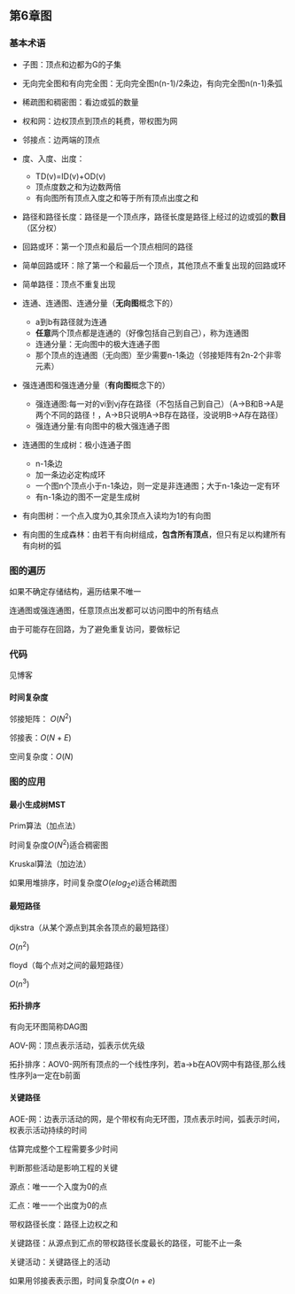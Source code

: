 ## 第6章图

### 基本术语

* 子图：顶点和边都为G的子集
* 无向完全图和有向完全图：无向完全图n(n-1)/2条边，有向完全图n(n-1)条弧
* 稀疏图和稠密图：看边或弧的数量
* 权和网：边权顶点到顶点的耗费，带权图为网
* 邻接点：边两端的顶点
* 度、入度、出度：
    * TD(v)=ID(v)+OD(v)
    * 顶点度数之和为边数两倍
    * 有向图所有顶点入度之和等于所有顶点出度之和

* 路径和路径长度：路径是一个顶点序，路径长度是路径上经过的边或弧的**数目**（区分权）
* 回路或环：第一个顶点和最后一个顶点相同的路径
* 简单回路或环：除了第一个和最后一个顶点，其他顶点不重复出现的回路或环
* 简单路径：顶点不重复出现
* 连通、连通图、连通分量（**无向图**概念下的）
    * a到b有路径就为连通
    * **任意**两个顶点都是连通的（好像包括自己到自己），称为连通图
    * 连通分量：无向图中的极大连通子图
    * 那个顶点的连通图（无向图）至少需要n-1条边（邻接矩阵有2n-2个非零元素）
* 强连通图和强连通分量（**有向图**概念下的）
    * 强连通图:每一对的vi到vj存在路径（不包括自己到自己）（A->B和B->A是两个不同的路径！，A->B只说明A->B存在路径，没说明B->A存在路径）
    * 强连通分量:有向图中的极大强连通子图
* 连通图的生成树：极小连通子图
    * n-1条边
    * 加一条边必定构成环
    * 一个图n个顶点小于n-1条边，则一定是非连通图；大于n-1条边一定有环
    * 有n-1条边的图不一定是生成树
* 有向图树：一个点入度为0,其余顶点入读均为1的有向图
* 有向图的生成森林：由若干有向树组成，**包含所有顶点**，但只有足以构建所有有向树的弧



### 图的遍历

如果不确定存储结构，遍历结果不唯一

连通图或强连通图，任意顶点出发都可以访问图中的所有结点

由于可能存在回路，为了避免重复访问，要做标记

### 代码

见博客

#### 时间复杂度

邻接矩阵： $O(N^2)$
  

邻接表：$O(N+E)$

空间复杂度：$O(N)$

### 图的应用

#### 最小生成树MST

Prim算法（加点法）

时间复杂度$O(N^2)$适合稠密图

Kruskal算法（加边法）

如果用堆排序，时间复杂度$O(elog_2e)$适合稀疏图

#### 最短路径

djkstra（从某个源点到其余各顶点的最短路径）

$O(n^2)$

floyd（每个点对之间的最短路径）

$O(n^3)$

#### 拓扑排序

有向无环图简称DAG图

AOV-网：顶点表示活动，弧表示优先级

拓扑排序：AOV0-网所有顶点的一个线性序列，若a->b在AOV网中有路径,那么线性序列a一定在b前面

#### 关键路径

AOE-网：边表示活动的网，是个带权有向无环图，顶点表示时间，弧表示时间，权表示活动持续的时间

估算完成整个工程需要多少时间

判断那些活动是影响工程的关键

源点：唯一一个入度为0的点

汇点：唯一一个出度为0的点

带权路径长度：路径上边权之和

关键路径：从源点到汇点的带权路径长度最长的路径，可能不止一条

关键活动：关键路径上的活动

如果用邻接表表示图，时间复杂度$O(n+e)$

